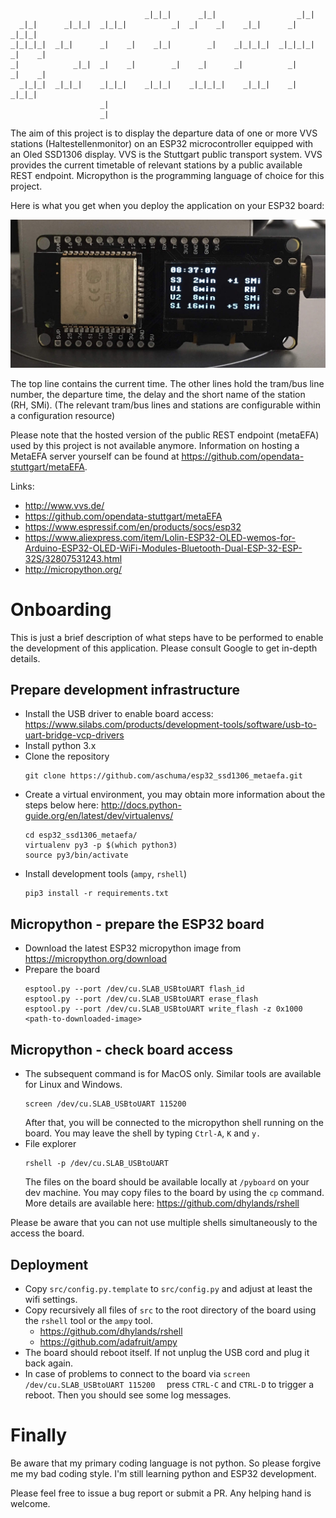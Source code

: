 ```
                                                                                
                              _|_|_|      _|_|                  _|_|            
  _|_|      _|_|_|  _|_|_|          _|  _|    _|    _|_|      _|        _|_|_|  
_|_|_|_|  _|_|      _|    _|    _|_|        _|    _|_|_|_|  _|_|_|_|  _|    _|  
_|            _|_|  _|    _|        _|    _|      _|          _|      _|    _|  
  _|_|_|  _|_|_|    _|_|_|    _|_|_|    _|_|_|_|    _|_|_|    _|        _|_|_|  
                    _|                                                          
                    _|   
```

The aim of this project is to display the departure data of one or more VVS stations (Haltestellenmonitor) on an ESP32 microcontroller equipped with an Oled SSD1306 display. 
VVS is the Stuttgart public transport system. VVS provides the current timetable of relevant stations by a public available REST endpoint. 
Micropython is the programming language of choice for this project.

Here is what you get when you deploy the application on your ESP32 board:

![Demo](https://github.com/aschuma/esp32_ssd1306_metaefa/raw/master/esp32_ssd1306_metaefa.jpg)

The top line contains the current time.
The other lines hold the tram/bus line number, the departure time, the delay and the short name of the station (RH, SMi). 
(The relevant tram/bus lines and stations are configurable within a configuration resource)

Please note that the hosted version of the public REST endpoint (metaEFA) used by this project is not available anymore. 
Information on hosting a MetaEFA server yourself can be found at https://github.com/opendata-stuttgart/metaEFA.

Links:
- http://www.vvs.de/
- https://github.com/opendata-stuttgart/metaEFA
- https://www.espressif.com/en/products/socs/esp32
- https://www.aliexpress.com/item/Lolin-ESP32-OLED-wemos-for-Arduino-ESP32-OLED-WiFi-Modules-Bluetooth-Dual-ESP-32-ESP-32S/32807531243.html
- http://micropython.org/

# Onboarding 

This is just a brief description of what steps have to be performed to enable the development of this application. Please consult Google to get in-depth details.

## Prepare development infrastructure

- Install the USB driver to enable board access: https://www.silabs.com/products/development-tools/software/usb-to-uart-bridge-vcp-drivers
- Install python 3.x 
- Clone the repository
   ```
   git clone https://github.com/aschuma/esp32_ssd1306_metaefa.git
   ```
- Create a virtual environment, you may obtain more information about the steps below here: http://docs.python-guide.org/en/latest/dev/virtualenvs/ 
   ```
   cd esp32_ssd1306_metaefa/
   virtualenv py3 -p $(which python3)
   source py3/bin/activate
   ```
- Install development tools (`ampy`, `rshell`)   
   ```
   pip3 install -r requirements.txt 
   ```

## Micropython - prepare the ESP32 board

- Download the latest ESP32 micropython image from 
   https://micropython.org/download 
- Prepare the board
  ```
  esptool.py --port /dev/cu.SLAB_USBtoUART flash_id
  esptool.py --port /dev/cu.SLAB_USBtoUART erase_flash
  esptool.py --port /dev/cu.SLAB_USBtoUART write_flash -z 0x1000 <path-to-downloaded-image>
  
  ```
  
## Micropython - check board access

- The subsequent command is for MacOS only. Similar tools are available for Linux and Windows. 
   ```
   screen /dev/cu.SLAB_USBtoUART 115200
   ```
   After that, you will be connected to the micropython shell running on the board.
   You may leave the shell by typing `Ctrl-A`, `K` and `y.`
- File explorer
   ```
   rshell -p /dev/cu.SLAB_USBtoUART
   ```         
   The files on the board should be available locally at `/pyboard` on your dev machine.
   You may copy files to the board by using the `cp` command. More details are available here: https://github.com/dhylands/rshell
   
Please be aware that you can not use multiple shells simultaneously to the access the board.


## Deployment

- Copy `src/config.py.template` to `src/config.py` and adjust at least the wifi settings.
- Copy recursively all files of `src` to the root directory of the board using the `rshell` tool or the `ampy` tool.
   - https://github.com/dhylands/rshell 
   - https://github.com/adafruit/ampy
- The board should reboot itself. If not unplug the USB cord and plug it back again. 
- In case of problems to connect to the board via  ```
   screen /dev/cu.SLAB_USBtoUART 115200
   ``` press `CTRL-C` and `CTRL-D` to trigger a reboot. Then you should see some log messages. 
   
# Finally

Be aware that my primary coding language is not python. So please forgive me my bad coding style. I'm still learning python and ESP32 development.

Please feel free to issue a bug report or submit a PR. Any helping hand is welcome.
   
